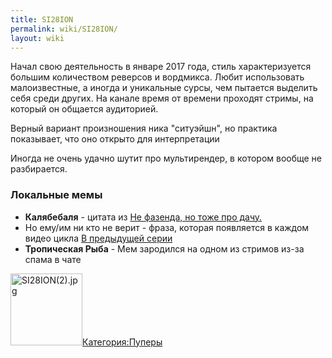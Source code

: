 ```yaml
---
title: SI28ION
permalink: wiki/SI28ION/
layout: wiki
---
```


Начал свою деятельность в январе 2017 года, стиль характеризуется
большим количеством реверсов и вордмикса. Любит использовать
малоизвестные, а иногда и уникальные сурсы, чем пытается выделить себя
среди других. На канале время от времени проходят стримы, на который он
общается аудиторией.

Верный вариант произношения ника "ситуэйшн", но практика показывает, что
оно открыто для интерпретации 

Иногда не очень удачно шутит про мультирендер, в котором вообще не
разбирается. 

### Локальные мемы

-   **Калябебаля** - цитата из [Не фазенда, но тоже про
    дачу.](https://www.youtube.com/watch?v=cBKsNuI9ZYE)
-   Но ему/им ни кто не верит - фраза, которая появляется в каждом видео
    цикла [В предыдущей
    серии](https://www.youtube.com/playlist?list=PL3X3jRezUKXeX3Ie6ZMJI7UVy_TlYztYA)
-   **Тропическая Рыба** - Мем зародился на одном из стримов из-за спама
    в чате

<img src="SI28ION(2).jpg" title="fig:SI28ION(2).jpg" width="115" height="115" alt="SI28ION(2).jpg" />[Категория:Пуперы](Категория:Пуперы "wikilink")
